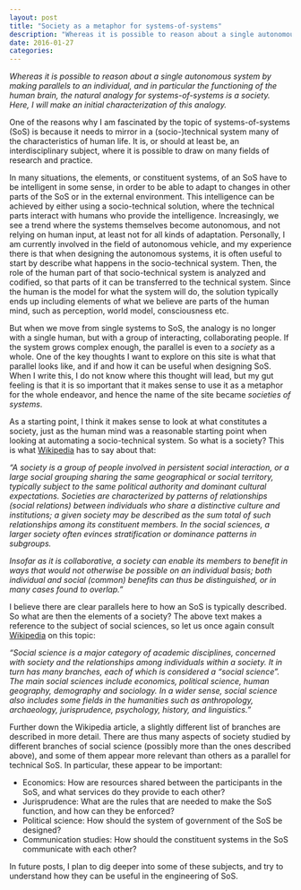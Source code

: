 ```yaml
---
layout: post
title: "Society as a metaphor for systems-of-systems"
description: "Whereas it is possible to reason about a single autonomous system by making parallels to an individual, and in particular the functioning of the human brain, the natural analogy for systems-of-systems is a society. Here, I will make an initial characterization of this analogy."
date: 2016-01-27
categories:
---
```


_Whereas it is possible to reason about a single autonomous system by making parallels to an individual, and in particular the functioning of the human brain, the natural analogy for systems-of-systems is a society. Here, I will make an initial characterization of this analogy._

One of the reasons why I am fascinated by the topic of systems-of-systems (SoS) is because it needs to mirror in a (socio-)technical system many of the characteristics of human life. It is, or should at least be, an interdisciplinary subject, where it is possible to draw on many fields of research and practice.

In many situations, the elements, or constituent systems, of an SoS have to be intelligent in some sense, in order to be able to adapt to changes in other parts of the SoS or in the external environment. This intelligence can be achieved by either using a socio-technical solution, where the technical parts interact with humans who provide the intelligence. Increasingly, we see a trend where the systems themselves become autonomous, and not relying on human input, at least not for all kinds of adaptation. Personally, I am currently involved in the field of autonomous vehicle, and my experience there is that when designing the autonomous systems, it is often useful to start by describe what happens in the socio-technical system. Then, the role of the human part of that socio-technical system is analyzed and codified, so that parts of it can be transferred to the technical system. Since the human is the model for what the system will do, the solution typically ends up including elements of what we believe are parts of the human mind, such as perception, world model, consciousness etc.

But when we move from single systems to SoS, the analogy is no longer with a single human, but with a group of interacting, collaborating people. If the system grows complex enough, the parallel is even to a _society_ as a whole. One of the key thoughts I want to explore on this site is what that parallel looks like, and if and how it can be useful when designing SoS. When I write this, I do not know where this thought will lead, but my gut feeling is that it is so important that it makes sense to use it as a metaphor for the whole endeavor, and hence the name of the site became _societies of systems_.

As a starting point, I think it makes sense to look at what constitutes a society, just as the human mind was a reasonable starting point when looking at automating a socio-technical system. So what is a society? This is what [Wikipedia](https://en.wikipedia.org/wiki/Society) has to say about that:

_“A society is a group of people involved in persistent social interaction, or a large social grouping sharing the same geographical or social territory, typically subject to the same political authority and dominant cultural expectations. Societies are characterized by patterns of relationships (social relations) between individuals who share a distinctive culture and institutions; a given society may be described as the sum total of such relationships among its constituent members. In the social sciences, a larger society often evinces stratification or dominance patterns in subgroups._

_Insofar as it is collaborative, a society can enable its members to benefit in ways that would not otherwise be possible on an individual basis; both individual and social (common) benefits can thus be distinguished, or in many cases found to overlap.”_

I believe there are clear parallels here to how an SoS is typically described. So what are then the elements of a society? The above text makes a reference to the subject of social sciences, so let us once again consult [Wikipedia](https://en.wikipedia.org/wiki/Social_science) on this topic:

_“Social science is a major category of academic disciplines, concerned with society and the relationships among individuals within a society. It in turn has many branches, each of which is considered a “social science”. The main social sciences include economics, political science, human geography, demography and sociology. In a wider sense, social science also includes some fields in the humanities such as anthropology, archaeology, jurisprudence, psychology, history, and linguistics.”_

Further down the Wikipedia article, a slightly different list of branches are described in more detail. There are thus many aspects of society studied by different branches of social science (possibly more than the ones described above), and some of them appear more relevant than others as a parallel for technical SoS. In particular, these appear to be important:

*   Economics: How are resources shared between the participants in the SoS, and what services do they provide to each other?
*   Jurisprudence: What are the rules that are needed to make the SoS function, and how can they be enforced?
*   Political science: How should the system of government of the SoS be designed?
*   Communication studies: How should the constituent systems in the SoS communicate with each other?

In future posts, I plan to dig deeper into some of these subjects, and try to understand how they can be useful in the engineering of SoS.